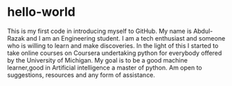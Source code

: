 # hello-world
This is my first code in introducing myself to GitHub.
My name is Abdul-Razak and I am an Engineering student.
I am a tech enthusiast and someone who is willing to learn and make discoveries.
In the light of this I started to take online courses on Coursera undertaking python for everybody offered by the University of Michigan.
My goal is to be a good machine learner,good in Artificial intelligence a master of python.
Am open to suggestions, resources and any form of assistance.
